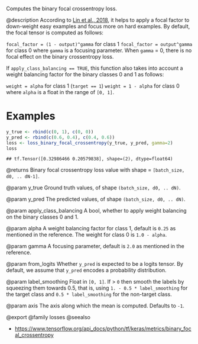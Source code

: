 Computes the binary focal crossentropy loss.

@description
According to [Lin et al., 2018](https://arxiv.org/pdf/1708.02002.pdf), it
helps to apply a focal factor to down-weight easy examples and focus more on
hard examples. By default, the focal tensor is computed as follows:

`focal_factor = (1 - output)^gamma` for class 1
`focal_factor = output^gamma` for class 0
where `gamma` is a focusing parameter. When `gamma` = 0, there is no focal
effect on the binary crossentropy loss.

If `apply_class_balancing == TRUE`, this function also takes into account a
weight balancing factor for the binary classes 0 and 1 as follows:

`weight = alpha` for class 1 (`target == 1`)
`weight = 1 - alpha` for class 0
where `alpha` is a float in the range of `[0, 1]`.

# Examples

```r
y_true <- rbind(c(0, 1), c(0, 0))
y_pred <- rbind(c(0.6, 0.4), c(0.4, 0.6))
loss <- loss_binary_focal_crossentropy(y_true, y_pred, gamma=2)
loss
```

```
## tf.Tensor([0.32986466 0.20579838], shape=(2), dtype=float64)
```

@returns
Binary focal crossentropy loss value
with shape = `[batch_size, d0, .. dN-1]`.

@param y_true
Ground truth values, of shape `(batch_size, d0, .. dN)`.

@param y_pred
The predicted values, of shape `(batch_size, d0, .. dN)`.

@param apply_class_balancing
A bool, whether to apply weight balancing on the
binary classes 0 and 1.

@param alpha
A weight balancing factor for class 1, default is `0.25` as
mentioned in the reference. The weight for class 0 is `1.0 - alpha`.

@param gamma
A focusing parameter, default is `2.0` as mentioned in the
reference.

@param from_logits
Whether `y_pred` is expected to be a logits tensor. By
default, we assume that `y_pred` encodes a probability distribution.

@param label_smoothing
Float in `[0, 1]`. If > `0` then smooth the labels by
squeezing them towards 0.5, that is,
using `1. - 0.5 * label_smoothing` for the target class
and `0.5 * label_smoothing` for the non-target class.

@param axis
The axis along which the mean is computed. Defaults to `-1`.

@export
@family losses
@seealso
+ <https://www.tensorflow.org/api_docs/python/tf/keras/metrics/binary_focal_crossentropy>

